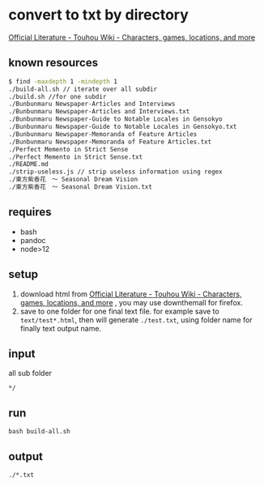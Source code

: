 # convert to txt by directory

[Official Literature - Touhou Wiki - Characters, games, locations, and more](https://en.touhouwiki.net/wiki/Official_Literature#Artbooks)

## known resources

```bash
$ find -maxdepth 1 -mindepth 1
./build-all.sh // iterate over all subdir
./build.sh //for one subdir
./Bunbunmaru Newspaper-Articles and Interviews
./Bunbunmaru Newspaper-Articles and Interviews.txt
./Bunbunmaru Newspaper-Guide to Notable Locales in Gensokyo
./Bunbunmaru Newspaper-Guide to Notable Locales in Gensokyo.txt
./Bunbunmaru Newspaper-Memoranda of Feature Articles
./Bunbunmaru Newspaper-Memoranda of Feature Articles.txt
./Perfect Memento in Strict Sense
./Perfect Memento in Strict Sense.txt
./README.md
./strip-useless.js // strip useless information using regex
./東方紫香花　～ Seasonal Dream Vision
./東方紫香花　～ Seasonal Dream Vision.txt
```

## requires

- bash
- pandoc
- node>12

## setup

1. download html from [Official Literature - Touhou Wiki - Characters, games, locations, and more](https://en.touhouwiki.net/wiki/Official_Literature#Artbooks) , you may use downthemall for firefox.
1. save to one folder for one final text file. for example save to `text/test*.html`, then will generate `./test.txt`, using folder name for finally text output name.

## input

all sub folder

`*/`

## run

`bash build-all.sh`

## output

`./*.txt`